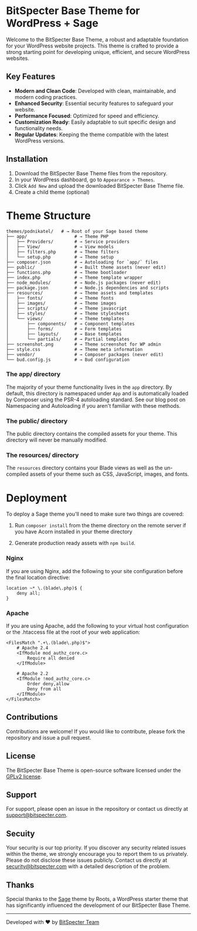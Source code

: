 # BitSpecter Base Theme for WordPress + Sage

Welcome to the BitSpecter Base Theme, a robust and adaptable foundation for your WordPress website projects. This theme is crafted to provide a strong starting point for developing unique, efficient, and secure WordPress websites.

## Key Features

- **Modern and Clean Code**: Developed with clean, maintainable, and modern coding practices.
- **Enhanced Security**: Essential security features to safeguard your website.
- **Performance Focused**: Optimized for speed and efficiency.
- **Customization Ready**: Easily adaptable to suit specific design and functionality needs.
- **Regular Updates**: Keeping the theme compatible with the latest WordPress versions.

## Installation

1. Download the BitSpecter Base Theme files from the repository.
2. In your WordPress dashboard, go to `Appearance > Themes`.
3. Click `Add New` and upload the downloaded BitSpecter Base Theme file.
4. Create a child theme (optional)

# Theme Structure

```
themes/podnikatel/   # → Root of your Sage based theme
├── app/                  # → Theme PHP
│   ├── Providers/        # → Service providers
│   ├── View/             # → View models
│   ├── filters.php       # → Theme filters
│   └── setup.php         # → Theme setup
├── composer.json         # → Autoloading for `app/` files
├── public/               # → Built theme assets (never edit)
├── functions.php         # → Theme bootloader
├── index.php             # → Theme template wrapper
├── node_modules/         # → Node.js packages (never edit)
├── package.json          # → Node.js dependencies and scripts
├── resources/            # → Theme assets and templates
│   ├── fonts/            # → Theme fonts
│   ├── images/           # → Theme images
│   ├── scripts/          # → Theme javascript
│   ├── styles/           # → Theme stylesheets
│   └── views/            # → Theme templates
│       ├── components/   # → Component templates
│       ├── forms/        # → Form templates
│       ├── layouts/      # → Base templates
│       └── partials/     # → Partial templates
├── screenshot.png        # → Theme screenshot for WP admin
├── style.css             # → Theme meta information
├── vendor/               # → Composer packages (never edit)
└── bud.config.js         # → Bud configuration
```

### The app/ directory
The majority of your theme functionality lives in the `app` directory. By default, this directory is namespaced under `App` and is automatically loaded by Composer using the PSR-4 autoloading standard. See our blog post on Namespacing and Autoloading if you aren't familiar with these methods.

### The public/ directory

The public directory contains the compiled assets for your theme. This directory will never be manually modified.

### The resources/ directory

The `resources` directory contains your Blade views as well as the un-compiled assets of your theme such as CSS, JavaScript, images, and fonts.

# Deployment

To deploy a Sage theme you'll need to make sure two things are covered:

1. Run `composer install` from the theme directory on the remote server if you have Acorn installed in your theme directory

2. Generate production ready assets with `npm build`.

### Nginx 

If you are using Nginx, add the following to your site configuration before the final location directive:

```
location ~* \.(blade\.php)$ {
    deny all;
}
```

### Apache
If you are using Apache, add the following to your virtual host configuration or the .htaccess file at the root of your web application:

```
<FilesMatch ".+\.(blade\.php)$">
    # Apache 2.4
    <IfModule mod_authz_core.c>
        Require all denied
    </IfModule>

    # Apache 2.2
    <IfModule !mod_authz_core.c>
        Order deny,allow
        Deny from all
    </IfModule>
</FilesMatch>
```

## Contributions

Contributions are welcome! If you would like to contribute, please fork the repository and issue a pull request.

## License

The BitSpecter Base Theme is open-source software licensed under the [GPLv2 license](LICENSE).

## Support

For support, please open an issue in the repository or contact us directly at support@bitspecter.com.

## Secuity

Your security is our top priority. If you discover any security related issues within the theme, we strongly encourage you to report them to us privately. Please do not disclose these issues publicly. Contact us directly at security@bitspecter.com with a detailed description of the problem. 

## Thanks
Special thanks to the [Sage](https://roots.io/sage/) theme by Roots, a WordPress starter theme that has significantly influenced the development of our BitSpecter Base Theme. 

---

Developed with ❤ by [BitSpecter Team](https://www.bitspecter.com)
